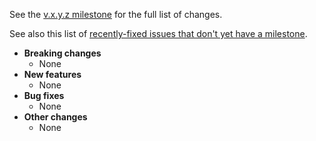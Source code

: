 See the [v.x.y.z milestone](https://github.com/approvals/ApprovalTests.cpp/milestone/4?closed=1) for the full list of changes.

See also this list of [recently-fixed issues that don't yet have a milestone](https://github.com/approvals/ApprovalTests.cpp/issues?utf8=✓&q=is%3Aclosed+no%3Amilestone+updated%3A%3E%3D2019-12-20+sort%3Aupdated-desc).

* **Breaking changes**
    * None
* **New features**
    * None
* **Bug fixes**
    * None
* **Other changes**
    * None
